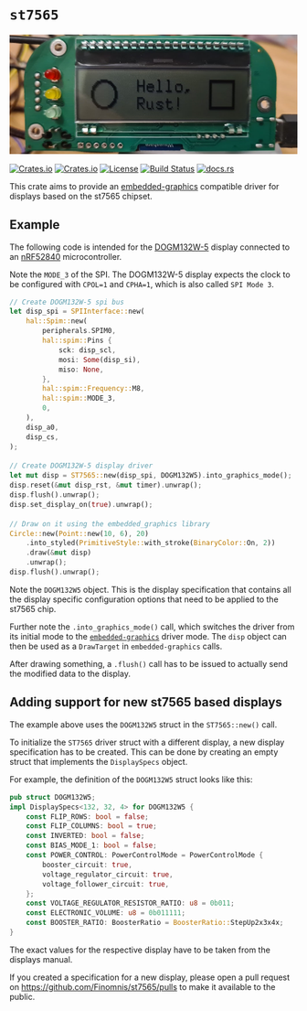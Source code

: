 # `st7565`

[![DOGM132W-5 display showing the graphics example](readme_banner.jpg?raw=true)](examples/nrf52840_dogm132w5_graphics.rs)

[![Crates.io](https://img.shields.io/crates/v/st7565)](https://crates.io/crates/st7565)
[![Crates.io](https://img.shields.io/crates/d/st7565)](https://crates.io/crates/st7565)
[![License](https://img.shields.io/badge/license-Apache%202.0-blue)](https://github.com/Finomnis/st7565/blob/main/LICENSE)
[![Build Status](https://img.shields.io/github/workflow/status/Finomnis/st7565/CI/main)](https://github.com/Finomnis/st7565/actions/workflows/ci.yml?query=branch%3Amain)
[![docs.rs](https://docs.rs/st7565/badge.svg)](https://docs.rs/st7565)

This crate aims to provide an
[embedded-graphics](https://crates.io/crates/embedded-graphics)
compatible driver for displays based on the st7565 chipset.

## Example

The following code is intended for the [DOGM132W-5](https://www.displayvisions.us/products/dog.html) display connected to an [nRF52840](https://www.nordicsemi.com/products/nrf52840)
microcontroller.

Note the `MODE_3` of the SPI. The DOGM132W-5 display expects the clock to be configured
with `CPOL=1` and `CPHA=1`, which is also called `SPI Mode 3`.

```Rust
// Create DOGM132W-5 spi bus
let disp_spi = SPIInterface::new(
    hal::Spim::new(
        peripherals.SPIM0,
        hal::spim::Pins {
            sck: disp_scl,
            mosi: Some(disp_si),
            miso: None,
        },
        hal::spim::Frequency::M8,
        hal::spim::MODE_3,
        0,
    ),
    disp_a0,
    disp_cs,
);

// Create DOGM132W-5 display driver
let mut disp = ST7565::new(disp_spi, DOGM132W5).into_graphics_mode();
disp.reset(&mut disp_rst, &mut timer).unwrap();
disp.flush().unwrap();
disp.set_display_on(true).unwrap();

// Draw on it using the embedded_graphics library
Circle::new(Point::new(10, 6), 20)
    .into_styled(PrimitiveStyle::with_stroke(BinaryColor::On, 2))
    .draw(&mut disp)
    .unwrap();
disp.flush().unwrap();
```

Note the `DOGM132W5` object. This is the display specification that contains all the display specific configuration options that need to be applied to the st7565 chip.

Further note the `.into_graphics_mode()` call, which switches the driver from its initial
mode to the [`embedded-graphics`](https://crates.io/crates/embedded-graphics) driver mode.
The `disp` object can then be used as a `DrawTarget` in `embedded-graphics` calls.

After drawing something, a `.flush()` call has to be issued to actually
send the modified data to the display.


## Adding support for new st7565 based displays

The example above uses the `DOGM132W5` struct in the `ST7565::new()` call.

To initialize the `ST7565` driver struct with a different display, a new display
specification has to be created. This can be done by creating an empty struct that
implements the `DisplaySpecs` object.

For example, the definition of the `DOGM132W5` struct looks like this:
```Rust
pub struct DOGM132W5;
impl DisplaySpecs<132, 32, 4> for DOGM132W5 {
    const FLIP_ROWS: bool = false;
    const FLIP_COLUMNS: bool = true;
    const INVERTED: bool = false;
    const BIAS_MODE_1: bool = false;
    const POWER_CONTROL: PowerControlMode = PowerControlMode {
        booster_circuit: true,
        voltage_regulator_circuit: true,
        voltage_follower_circuit: true,
    };
    const VOLTAGE_REGULATOR_RESISTOR_RATIO: u8 = 0b011;
    const ELECTRONIC_VOLUME: u8 = 0b011111;
    const BOOSTER_RATIO: BoosterRatio = BoosterRatio::StepUp2x3x4x;
}
```

The exact values for the respective display have to be taken from the displays manual.

If you created a specification for a new display, please open a pull request on https://github.com/Finomnis/st7565/pulls to make it available to the public.
